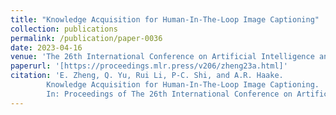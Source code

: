 ```yaml
---
title: "Knowledge Acquisition for Human-In-The-Loop Image Captioning"
collection: publications
permalink: /publication/paper-0036
date: 2023-04-16
venue: 'The 26th International Conference on Artificial Intelligence and Statistics (AISTATS 2023)'
paperurl: '[https://proceedings.mlr.press/v206/zheng23a.html]'
citation: 'E. Zheng, Q. Yu, Rui Li, P-C. Shi, and A.R. Haake.
        Knowledge Acquisition for Human-In-The-Loop Image Captioning.
        In: Proceedings of The 26th International Conference on Artificial Intelligence and Statistics (AISTATS 2023).'
---
```


